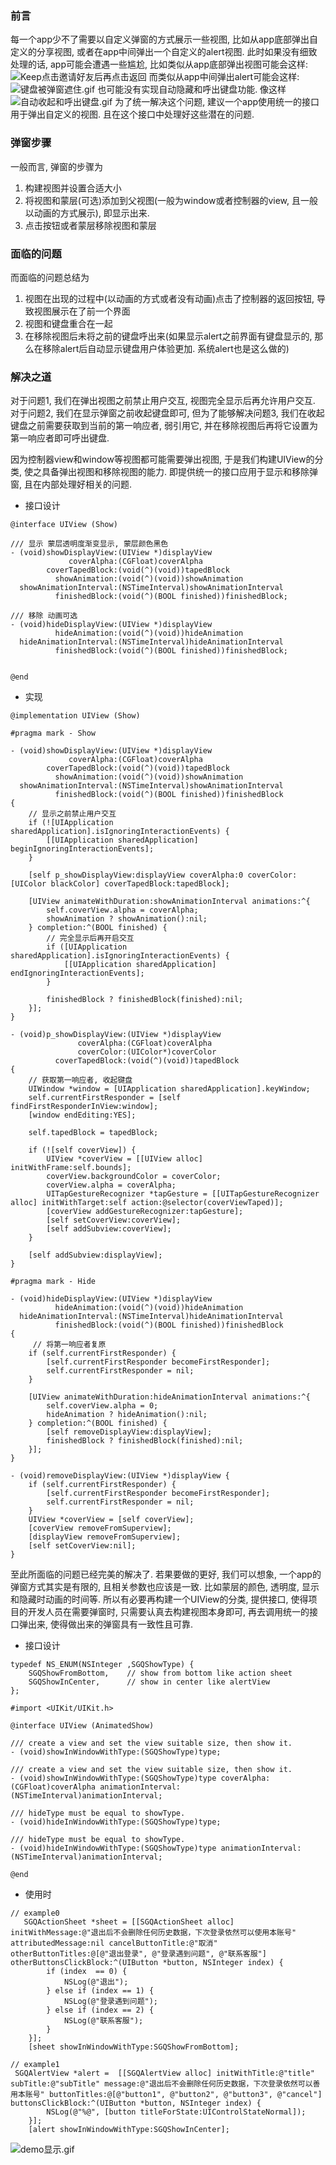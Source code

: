 ### 前言
每一个app少不了需要以自定义弹窗的方式展示一些视图, 比如从app底部弹出自定义的分享视图, 或者在app中间弹出一个自定义的alert视图. 此时如果没有细致处理的话, app可能会遭遇一些尴尬, 比如类似从app底部弹出视图可能会这样:
![Keep点击邀请好友后再点击返回](https://upload-images.jianshu.io/upload_images/4103407-c9684b0d29c5fe51.gif?imageMogr2/auto-orient/strip)
而类似从app中间弹出alert可能会这样: 
![键盘被弹窗遮住.gif](https://upload-images.jianshu.io/upload_images/4103407-681a5e8bef6cb621.gif?imageMogr2/auto-orient/strip)
也可能没有实现自动隐藏和呼出键盘功能. 像这样
![自动收起和呼出键盘.gif](https://upload-images.jianshu.io/upload_images/4103407-b1c87687f8506ca2.gif?imageMogr2/auto-orient/strip)
为了统一解决这个问题, 建议一个app使用统一的接口用于弹出自定义的视图. 且在这个接口中处理好这些潜在的问题.  


### 弹窗步骤
一般而言, 弹窗的步骤为  

 1. 构建视图并设置合适大小
 2. 将视图和蒙层(可选)添加到父视图(一般为window或者控制器的view, 且一般以动画的方式展示), 即显示出来.
 3. 点击按钮或者蒙层移除视图和蒙层 


### 面临的问题 
而面临的问题总结为  

1. 视图在出现的过程中(以动画的方式或者没有动画)点击了控制器的返回按钮, 导致视图展示在了前一个界面
2. 视图和键盘重合在一起
3. 在移除视图后未将之前的键盘呼出来(如果显示alert之前界面有键盘显示的, 那么在移除alert后自动显示键盘用户体验更加. 系统alert也是这么做的)

### 解决之道
   对于问题1, 我们在弹出视图之前禁止用户交互, 视图完全显示后再允许用户交互. 对于问题2, 我们在显示弹窗之前收起键盘即可, 但为了能够解决问题3, 我们在收起键盘之前需要获取到当前的第一响应者, 弱引用它, 并在移除视图后再将它设置为第一响应者即可呼出键盘.
 
因为控制器view和window等视图都可能需要弹出视图, 于是我们构建UIView的分类, 使之具备弹出视图和移除视图的能力. 即提供统一的接口应用于显示和移除弹窗, 且在内部处理好相关的问题.

* 接口设计
	
```
@interface UIView (Show)

/// 显示 蒙层透明度渐变显示, 蒙层颜色黑色
- (void)showDisplayView:(UIView *)displayView
             coverAlpha:(CGFloat)coverAlpha
        coverTapedBlock:(void(^)(void))tapedBlock
          showAnimation:(void(^)(void))showAnimation
  showAnimationInterval:(NSTimeInterval)showAnimationInterval
          finishedBlock:(void(^)(BOOL finished))finishedBlock;

/// 移除 动画可选
- (void)hideDisplayView:(UIView *)displayView
          hideAnimation:(void(^)(void))hideAnimation
  hideAnimationInterval:(NSTimeInterval)hideAnimationInterval
          finishedBlock:(void(^)(BOOL finished))finishedBlock;


@end

```

* 实现

```
@implementation UIView (Show)

#pragma mark - Show

- (void)showDisplayView:(UIView *)displayView
             coverAlpha:(CGFloat)coverAlpha
        coverTapedBlock:(void(^)(void))tapedBlock
          showAnimation:(void(^)(void))showAnimation
  showAnimationInterval:(NSTimeInterval)showAnimationInterval
          finishedBlock:(void(^)(BOOL finished))finishedBlock
{
	// 显示之前禁止用户交互
    if (![UIApplication sharedApplication].isIgnoringInteractionEvents) {
        [[UIApplication sharedApplication] beginIgnoringInteractionEvents];
    }
    
    [self p_showDisplayView:displayView coverAlpha:0 coverColor:[UIColor blackColor] coverTapedBlock:tapedBlock];
    
    [UIView animateWithDuration:showAnimationInterval animations:^{
        self.coverView.alpha = coverAlpha;
        showAnimation ? showAnimation():nil;
    } completion:^(BOOL finished) {
        // 完全显示后再开启交互
        if ([UIApplication sharedApplication].isIgnoringInteractionEvents) {
            [[UIApplication sharedApplication] endIgnoringInteractionEvents];
        }
        
        finishedBlock ? finishedBlock(finished):nil;
    }];
}

- (void)p_showDisplayView:(UIView *)displayView
               coverAlpha:(CGFloat)coverAlpha
               coverColor:(UIColor*)coverColor
          coverTapedBlock:(void(^)(void))tapedBlock
{
    // 获取第一响应者, 收起键盘
    UIWindow *window = [UIApplication sharedApplication].keyWindow;
    self.currentFirstResponder = [self findFirstResponderInView:window];
    [window endEditing:YES];
    
    self.tapedBlock = tapedBlock;
    
    if (![self coverView]) {
        UIView *coverView = [[UIView alloc] initWithFrame:self.bounds];
        coverView.backgroundColor = coverColor;
        coverView.alpha = coverAlpha;
        UITapGestureRecognizer *tapGesture = [[UITapGestureRecognizer alloc] initWithTarget:self action:@selector(coverViewTaped)];
        [coverView addGestureRecognizer:tapGesture];
        [self setCoverView:coverView];
        [self addSubview:coverView];
    }
    
    [self addSubview:displayView];
}

#pragma mark - Hide

- (void)hideDisplayView:(UIView *)displayView
          hideAnimation:(void(^)(void))hideAnimation
  hideAnimationInterval:(NSTimeInterval)hideAnimationInterval
          finishedBlock:(void(^)(BOOL finished))finishedBlock
{
	 // 将第一响应者复原 
    if (self.currentFirstResponder) {
        [self.currentFirstResponder becomeFirstResponder];
        self.currentFirstResponder = nil;
    }
    
    [UIView animateWithDuration:hideAnimationInterval animations:^{
        self.coverView.alpha = 0;
        hideAnimation ? hideAnimation():nil;
    } completion:^(BOOL finished) {
        [self removeDisplayView:displayView];
        finishedBlock ? finishedBlock(finished):nil;
    }];
}

- (void)removeDisplayView:(UIView *)displayView {
    if (self.currentFirstResponder) {
        [self.currentFirstResponder becomeFirstResponder];
        self.currentFirstResponder = nil;
    }
    UIView *coverView = [self coverView];
    [coverView removeFromSuperview];
    [displayView removeFromSuperview];
    [self setCoverView:nil];
}
```
至此所面临的问题已经完美的解决了. 若果要做的更好, 我们可以想象, 一个app的弹窗方式其实是有限的, 且相关参数也应该是一致. 比如蒙层的颜色, 透明度, 显示和隐藏时动画的时间等. 所以有必要再构建一个UIView的分类, 提供接口, 使得项目的开发人员在需要弹窗时, 只需要认真去构建视图本身即可, 再去调用统一的接口弹出来, 使得做出来的弹窗具有一致性且可靠.

* 接口设计

```
typedef NS_ENUM(NSInteger ,SGQShowType) {
    SGQShowFromBottom,    // show from bottom like action sheet
    SGQShowInCenter,      // show in center like alertView
};

#import <UIKit/UIKit.h>

@interface UIView (AnimatedShow)

/// create a view and set the view suitable size, then show it.
- (void)showInWindowWithType:(SGQShowType)type;

/// create a view and set the view suitable size, then show it.
- (void)showInWindowWithType:(SGQShowType)type coverAlpha:(CGFloat)coverAlpha animationInterval:(NSTimeInterval)animationInterval;

/// hideType must be equal to showType.
- (void)hideInWindowWithType:(SGQShowType)type;

/// hideType must be equal to showType.
- (void)hideInWindowWithType:(SGQShowType)type animationInterval:(NSTimeInterval)animationInterval;

@end
```	

* 使用时

```
// example0
   SGQActionSheet *sheet = [[SGQActionSheet alloc] initWithMessage:@"退出后不会删除任何历史数据，下次登录依然可以使用本账号" attributedMessage:nil cancelButtonTitle:@"取消" otherButtonTitles:@[@"退出登录", @"登录遇到问题", @"联系客服"] otherButtonsClickBlock:^(UIButton *button, NSInteger index) {
        if (index  == 0) {
            NSLog(@"退出");
        } else if (index == 1) {
            NSLog(@"登录遇到问题");
        } else if (index == 2) {
            NSLog(@"联系客服");
        }
    }];
    [sheet showInWindowWithType:SGQShowFromBottom];

// example1
 SGQAlertView *alert =  [[SGQAlertView alloc] initWithTitle:@"title" subTitle:@"subTitle" message:@"退出后不会删除任何历史数据，下次登录依然可以善用本账号" buttonTitles:@[@"button1", @"button2", @"button3", @"cancel"] buttonsClickBlock:^(UIButton *button, NSInteger index) {
        NSLog(@"%@", [button titleForState:UIControlStateNormal]);
    }];
    [alert showInWindowWithType:SGQShowInCenter];
```	
![demo显示.gif](https://upload-images.jianshu.io/upload_images/4103407-2e4db8e369b54c90.gif?imageMogr2/auto-orient/strip)




